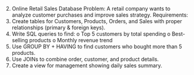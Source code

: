 2. Online Retail Sales Database
 Problem: A retail company wants to analyze customer purchases and improve sales strategy.
 Requirements:
1.	Create tables for Customers, Products, Orders, and Sales with proper relationships (primary & foreign keys).
2.	Write SQL queries to find:
o	Top 5 customers by total spending
o	Best-selling products
o	Monthly revenue trend
3.	Use GROUP BY + HAVING to find customers who bought more than 5 products.
4.	Use JOINs to combine order, customer, and product details.
5.	Create a view for management showing daily sales summary.
